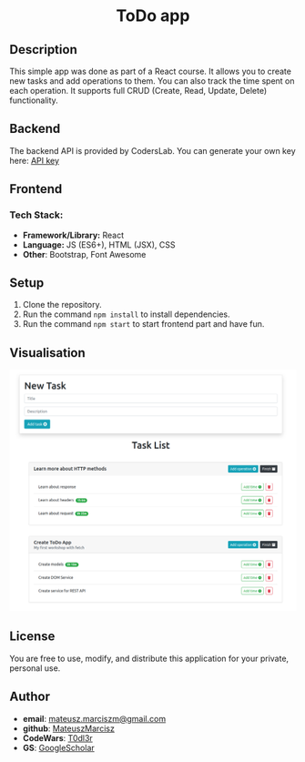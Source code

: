 <h1 align="center"><strong>ToDo app</strong></h1>

## Description

This simple app was done as part of a React course. It allows you to create new tasks and add operations to them.
You can also track the time spent on each operation. It supports full CRUD (Create, Read, Update, Delete) functionality.

## Backend
The backend API is provided by CodersLab. You can generate your own key here: [API key](https://todo-api.coderslab.pl/apikey/create)


## Frontend

### Tech Stack:
- **Framework/Library:** React
- **Language:** JS (ES6+), HTML (JSX), CSS
- **Other**: Bootstrap, Font Awesome


## Setup

1. Clone the repository.
2. Run the command `npm install` to install dependencies.
3. Run the command  `npm start` to start frontend part and have fun.


## Visualisation


![ToDo app Screenshot](src/images/ToDoExample.png)



## License
You are free to use, modify, and distribute this application for your private, personal use.

## Author
- **email**: mateusz.marciszm@gmail.com
- **github**: [MateuszMarcisz](https://github.com/MateuszMarcisz)
- **CodeWars**: [T0dl3r](https://www.codewars.com/users/T0dl3r)
- **GS**: [GoogleScholar](https://scholar.google.com/citations?user=QW3tlewAAAAJ&hl=en)